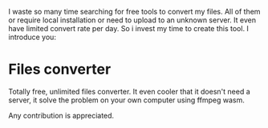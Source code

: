 I waste so many time searching for free tools to convert my files. All of them or require local installation or need to upload to an unknown server. It even have limited convert rate per day. So i invest my time to create this tool. I introduce you:

# Files converter

Totally free, unlimited files converter. It even cooler that it doesn't need a server, it solve the problem on your own computer using ffmpeg wasm.

Any contribution is appreciated.